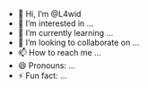 - 👋 Hi, I’m @L4wid
- 👀 I’m interested in ...
- 🌱 I’m currently learning ...
- 💞️ I’m looking to collaborate on ...
- 📫 How to reach me ...
- 😄 Pronouns: ...
- ⚡ Fun fact: ...

<!---
L4wid/L4wid is a ✨ special ✨ repository because its `README.md` (this file) appears on your GitHub profile.
You can click the Preview link to take a look at your changes.
--->
